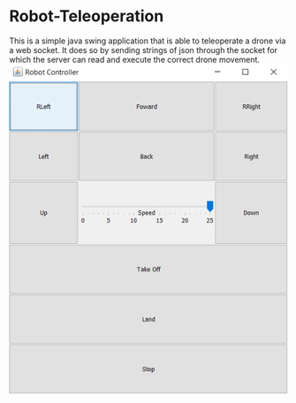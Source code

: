 # Robot-Teleoperation
This is a simple java swing application that is able to teleoperate a drone via a web socket.
It does so by sending strings of json through the socket for which the server can read and execute the correct drone movement.
![Screenshot](./images/Robot-Screenshot.png)
